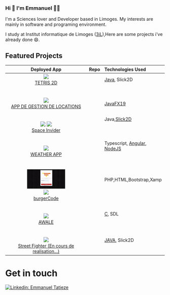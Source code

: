 ###

### Hi 👋 I'm Emmanuel 👨‍💻

I'm a Sciences lover and Developer based in Limoges.
My interests are mainly in software and programing environment.<br/>

I study at Institut informatique de Limoges (<a href="https://www.3il-ingenieurs.fr/">3iL</a>),Here are some projects i've already done 😄.

## Featured Projects


| Deployed App | Repo | Technologies Used |
|:-------------:|:-------------:|:----------|
| <a href="https://github.com/Emmanueltatieze/JEU-TETRIS-Java"><img src="https://github.com/Emmanueltatieze/Emmanueltatieze/blob/main/Tetris.gif" width="85%" /></a><br /><a href="https://github.com/Emmanueltatieze/JEU-TETRIS-Java">TETRIS 2D</a> | <a href="[https://github.com/](https://github.com/)"><img src="https://cdn.iconscout.com/icon/free/png-256/github-153-675523.png" alt="" width="24px" /></a> | <a href="https://java.com">Java</a>, Slick2D |
|<br><br> <a href="https://github.com/Emmanueltatieze/Location_App_Java"><img src="https://github.com/Emmanueltatieze/Emmanueltatieze/blob/main/ezgif.com-video-to-gif.gif" width="95%" /></a><br /><a href="https://github.com/Emmanueltatieze/Location_App_Java">APP DE GESTION DE LOCATIONS</a> | <a href="[github.com](https://github.com/)"><img src="https://cdn.iconscout.com/icon/free/png-256/github-153-675523.png" alt="" width="24px" /></a> | <br /><br /><a href="https://stockx.com/api/">JavaFX19</a> |
|<br><br> <a style="display: inline-block" href="https://www.youtube.com/watch?v=hSYHDol4cuI"><img src="https://github.com/Emmanueltatieze/Emmanueltatieze/blob/main/spacex1.gif" width="49%" /></a> <a style="display: inline-block;" href="https://www.youtube.com/watch?v=hSYHDol4cuI"><img src="https://github.com/Emmanueltatieze/Emmanueltatieze/blob/main/spaceX2.gif" width="49%" /></a><br /><a href="https://github.com/Emmanueltatieze/Jeu-d-espace-en-2D-avec-Java">Space Invider</a>  | <a href="#"><img src="https://cdn.iconscout.com/icon/free/png-256/github-153-675523.png" alt="" width="24px" /></a> |Java,<a href="https://slick.ninjacave.com/javadoc/">Slick2D</a> <br/><br/> |
|<br><br><a style="display: inline-block" href="https://github.com/Emmanueltatieze/Meteo_App-Angular"><img src="https://github.com/Emmanueltatieze/Emmanueltatieze/blob/main/AngularApp.gif" width="70%" /></a><br /><a href="https://github.com/Emmanueltatieze/Meteo_App-Angular">WEATHER APP</a> | <a href="#"><img src="https://cdn.iconscout.com/icon/free/png-256/github-153-675523.png" alt="" width="24px" /></a> |Typescript, <a href="https://angular.io/">Angular</a>, <a href="https://nodejs.org/en/">NodeJS</a> <br/> |
|<br><br> <a style="display: inline-block" href="https://github.com/Emmanueltatieze/Burger_Code"><img src="https://github.com/Emmanueltatieze/Emmanueltatieze/blob/main/burgerCode1.gif" width="49%" /></a> <a style="display: inline-block;" href="https://github.com/Emmanueltatieze/Burger_Code"><img src="https://github.com/Emmanueltatieze/Emmanueltatieze/blob/main/burgerCode2.gif" width="49%" /></a><br /><a href="https://github.com/Emmanueltatieze/Burger_Code">burgerCode</a> | <a href="#"><img src="https://cdn.iconscout.com/icon/free/png-256/github-153-675523.png" alt="" width="24px" /></a> | PHP,HTML,Bootstrap,Xamp |
|<br><br> <a href="https://github.com/Emmanueltatieze/Awale-ou-Mancala-un-jeu-2D-Africain"><img src="https://github.com/Emmanueltatieze/Emmanueltatieze/blob/main/awale.gif" width="85%" /></a><br /><a href="https://github.com/Emmanueltatieze/Awale-ou-Mancala-un-jeu-2D-Africain">AWALE</a> | <a href="#"><img src="https://cdn.iconscout.com/icon/free/png-256/github-153-675523.png" alt="" width="24px" /></a> | <a href="https://c.com">C</a>, SDL |
<br><br> <a href="https://github.com/Emmanueltatieze/Street_Fighter"><img src="https://github.com/Emmanueltatieze/Emmanueltatieze/blob/main/Essai_KOF.gif" width="85%" /></a><br /><a href="https://github.com/Emmanueltatieze/Street_Fighter">Street Fighter (En cours de realisation...)</a> | <a href="#"><img src="https://cdn.iconscout.com/icon/free/png-256/github-153-675523.png" alt="" width="24px" /></a> | <a href="https://c.com">JAVA</a>, Slick2D |

<!--

Here are some ideas to get you started:

- 🔭 I’m currently working on ...
- 🌱 I’m currently learning ...
- 👯 I’m looking to collaborate on ...
- 🤔 I’m looking for help with ...
- 💬 Ask me about ...
- 📫 How to reach me: ...
- 😄 Pronouns: ...
- ⚡ Fun fact: ...
-->
   # Get in touch 


 

[![Linkedin: Emmanuel Tatieze](https://img.shields.io/badge/-LinkedIn-blue?style=flat-square&logo=Linkedin&logoColor=white&link=https://www.linkedin.com/in/thomasdunn891/)](https://www.linkedin.com/in/emmanuel-tatieze-b9449921b/)
